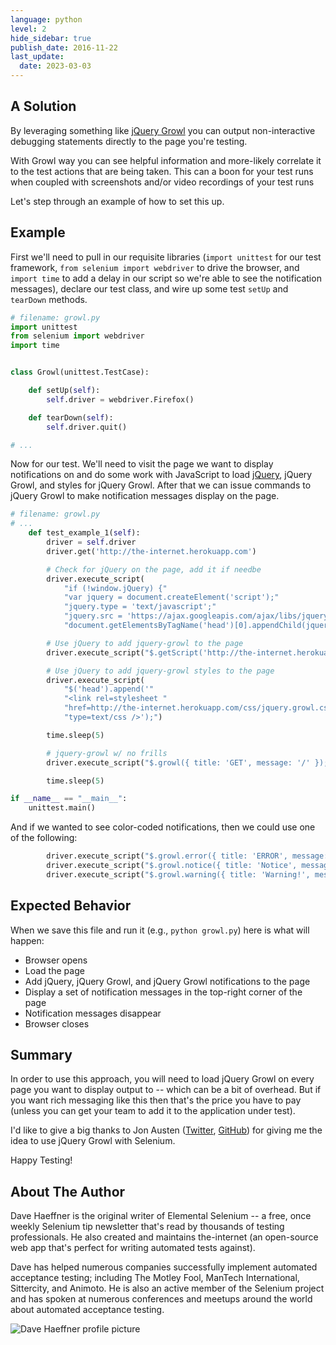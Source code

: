 ```yaml
---
language: python
level: 2
hide_sidebar: true
publish_date: 2016-11-22
last_update:
  date: 2023-03-03
---
```


## A Solution

By leveraging something like [jQuery Growl](http://ksylvest.github.io/jquery-growl/) you can output non-interactive debugging statements directly to the page you're testing.

With Growl way you can see helpful information and more-likely correlate it to the test actions that are being taken. This can a boon for your test runs when coupled with screenshots and/or video recordings of your test runs

Let's step through an example of how to set this up.

## Example

First we'll need to pull in our requisite libraries (`import unittest` for our test framework, `from selenium import webdriver` to drive the browser, and `import time` to add a delay in our script so we're able to see the notification messages), declare our test class, and wire up some test `setUp` and `tearDown` methods.

```python
# filename: growl.py
import unittest
from selenium import webdriver
import time


class Growl(unittest.TestCase):

    def setUp(self):
        self.driver = webdriver.Firefox()

    def tearDown(self):
        self.driver.quit()

# ...
```

Now for our test. We'll need to visit the page we want to display notifications on and do some work with JavaScript to load [jQuery](http://jquery.com/), jQuery Growl, and styles for jQuery Growl. After that we can issue commands to jQuery Growl to make notification messages display on the page.

```python
# filename: growl.py
# ...
    def test_example_1(self):
        driver = self.driver
        driver.get('http://the-internet.herokuapp.com')

        # Check for jQuery on the page, add it if needbe
        driver.execute_script(
            "if (!window.jQuery) {"
            "var jquery = document.createElement('script');"
            "jquery.type = 'text/javascript';"
            "jquery.src = 'https://ajax.googleapis.com/ajax/libs/jquery/2.2.4/jquery.min.js';"
            "document.getElementsByTagName('head')[0].appendChild(jquery);}")

        # Use jQuery to add jquery-growl to the page
        driver.execute_script("$.getScript('http://the-internet.herokuapp.com/js/vendor/jquery.growl.js')")

        # Use jQuery to add jquery-growl styles to the page
        driver.execute_script(
            "$('head').append('"
            "<link rel=stylesheet "
            "href=http://the-internet.herokuapp.com/css/jquery.growl.css "
            "type=text/css />');")

        time.sleep(5)

        # jquery-growl w/ no frills
        driver.execute_script("$.growl({ title: 'GET', message: '/' });")

        time.sleep(5)

if __name__ == "__main__":
    unittest.main()
```

And if we wanted to see color-coded notifications, then we could use one of the following:

```python
        driver.execute_script("$.growl.error({ title: 'ERROR', message: 'your error message goes here' });")
        driver.execute_script("$.growl.notice({ title: 'Notice', message: 'your notice message goes here' });")
        driver.execute_script("$.growl.warning({ title: 'Warning!', message: 'your warning message goes here' });")
```

## Expected Behavior

When we save this file and run it (e.g., `python growl.py`) here is what will happen:

+ Browser opens
+ Load the page
+ Add jQuery, jQuery Growl, and jQuery Growl notifications to the page
+ Display a set of notification messages in the top-right corner of the page
+ Notification messages disappear
+ Browser closes

## Summary

In order to use this approach, you will need to load jQuery Growl on every page you want to display output to -- which can be a bit of overhead. But if you want rich messaging like this then that's the price you have to pay (unless you can get your team to add it to the application under test).

I'd like to give a big thanks to Jon Austen ([Twitter](https://twitter.com/austenjt), [GitHub](https://github.com/djangofan)) for giving me the idea to use jQuery Growl with Selenium.

Happy Testing!

## About The Author

Dave Haeffner is the original writer of Elemental Selenium -- a free, once weekly Selenium tip newsletter that's read by thousands of testing professionals. He also created and maintains the-internet (an open-source web app that's perfect for writing automated tests against).

Dave has helped numerous companies successfully implement automated acceptance testing; including The Motley Fool, ManTech International, Sittercity, and Animoto. He is also an active member of the Selenium project and has spoken at numerous conferences and meetups around the world about automated acceptance testing.

![Dave Haeffner profile picture](/img/authors/dave-haeffner.jpeg#author-img 'a title')
